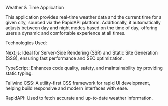 Weather & Time Application


This application provides real-time weather data and the current time for a given city, sourced via the RapidAPI platform. Additionally, it automatically adjusts between day and night modes based on the time of day, offering users a dynamic and comfortable experience at all times.

Technologies Used:

Next.js: Ideal for Server-Side Rendering (SSR) and Static Site Generation (SSG), ensuring fast performance and SEO optimization.

TypeScript: Enhances code quality, safety, and maintainability by providing static typing.

Tailwind CSS: A utility-first CSS framework for rapid UI development, helping build responsive and modern interfaces with ease.

RapidAPI: Used to fetch accurate and up-to-date weather information.
